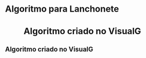 # Algoritmo para Lanchonete
## <h1 align="center">Algoritmo criado no VisualG</h1>
 ## Algoritmo criado no VisualG
